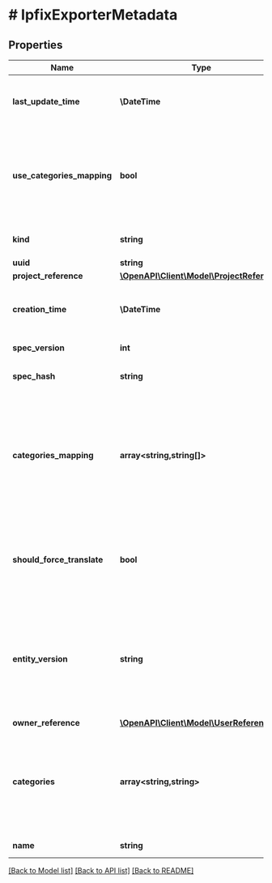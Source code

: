 # # IpfixExporterMetadata

## Properties

Name | Type | Description | Notes
------------ | ------------- | ------------- | -------------
**last_update_time** | **\DateTime** | UTC date and time in RFC-3339 format when ipfix_exporter was last updated | [optional] [readonly]
**use_categories_mapping** | **bool** | Client need to specify this field as true if user want to use the newer way of assigning the categories. Without this things should work as it was earlier. | [optional] [default to false]
**kind** | **string** | The kind name | [readonly] [default to 'ipfix_exporter']
**uuid** | **string** | ipfix_exporter uuid | [optional]
**project_reference** | [**\OpenAPI\Client\Model\ProjectReference**](ProjectReference.md) |  | [optional]
**creation_time** | **\DateTime** | UTC date and time in RFC-3339 format when ipfix_exporter was created | [optional] [readonly]
**spec_version** | **int** | Version number of the latest spec. | [optional]
**spec_hash** | **string** | Hash of the spec. This will be returned from server. | [optional]
**categories_mapping** | **array<string,string[]>** | Categories for the ipfix_exporter. This allows setting up multiple values from a single key. Categories assigned using the older view will be present here. This is the new way of assigning categories. | [optional]
**should_force_translate** | **bool** | Applied on Prism Central only. Indicate whether force to translate the spec of the fanout request to fit the target cluster API schema. | [optional]
**entity_version** | **string** | Logical entity version that allows serializing updates to the entity across multiple API namespaces.  For kinds that support entity_version, it overrides spec_version described above. | [optional] [readonly]
**owner_reference** | [**\OpenAPI\Client\Model\UserReference**](UserReference.md) |  | [optional]
**categories** | **array<string,string>** | Categories for the ipfix_exporter. This allows assigning one value of a key to any entity. Changes done in this will be reflected in the categories_mapping field. | [optional]
**name** | **string** | ipfix_exporter name | [optional] [readonly]

[[Back to Model list]](../../README.md#models) [[Back to API list]](../../README.md#endpoints) [[Back to README]](../../README.md)
